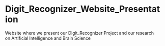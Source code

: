 # Digit_Recognizer_Website_Presentation
Website where we present our Digit_Recognizer Project and our research on Artificial Intelligence and Brain Science
